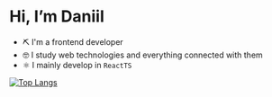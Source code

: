 
# Hi, I’m Daniil
- ⛏ I'm a frontend developer
- 🤓 I study web technologies and everything connected with them
- ⚛ I mainly develop in `ReactTS`

[![Top Langs](https://github-readme-stats.vercel.app/api/top-langs/?username=Lehnele&layout=compact&theme=vision-friendly-dark)](https://github.com/anuraghazra/github-readme-stats)
